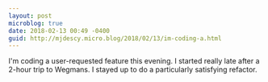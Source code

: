 ```yaml
---
layout: post
microblog: true
date: 2018-02-13 00:49 -0400
guid: http://mjdescy.micro.blog/2018/02/13/im-coding-a.html
---
```

I'm coding a user-requested feature this evening. I started really late after a 2-hour trip to Wegmans. I stayed up to do a particularly satisfying refactor.
